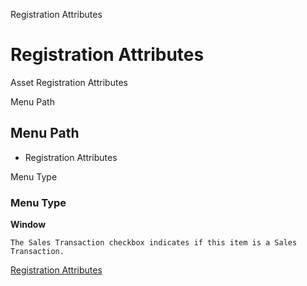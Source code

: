 
Registration Attributes
# Registration Attributes


Asset Registration Attributes

Menu Path
## Menu Path



- Registration Attributes

Menu Type
### Menu Type

**Window**

```
The Sales Transaction checkbox indicates if this item is a Sales Transaction.
```

[Registration Attributes](functional-guide/window/window-registration-attributes.md)